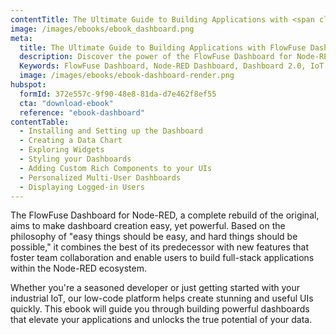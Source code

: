 ```yaml
---
contentTitle: The Ultimate Guide to Building Applications with <span class="inline-block">FlowFuse Dashboard for Node-RED</span>
image: /images/ebooks/ebook_dashboard.png
meta:
  title: The Ultimate Guide to Building Applications with FlowFuse Dashboard for Node-RED
  description: Discover the power of the FlowFuse Dashboard for Node-RED with our comprehensive eBook. Learn how to effortlessly create stunning UIs, from data charts to custom components, and enable collaborative full-stack application development. Ideal for developers of all levels, this guide unlocks the potential of your data in industrial IoT environments.
  Keywords: FlowFuse Dashboard, Node-RED Dashboard, Dashboard 2.0, IoT dashboard creation, Low-code platform, Data visualization, UI development, Industrial IoT, Dashboard design
  image: /images/ebooks/ebook-dashboard-render.png
hubspot:
  formId: 372e557c-9f90-48e8-81da-d7e462f8ef55
  cta: "download-ebook"
  reference: "ebook-dashboard"
contentTable:
  - Installing and Setting up the Dashboard 	
  - Creating a Data Chart	
  - Exploring Widgets	
  - Styling your Dashboards	
  - Adding Custom Rich Components to your UIs	
  - Personalized Multi-User Dashboards	
  - Displaying Logged-in Users
---
```


The FlowFuse Dashboard for Node-RED, a complete rebuild of the original, aims to make dashboard creation easy, yet powerful. Based on the philosophy of "easy things should be easy, and hard things should be possible," it combines the best of its predecessor with new features that foster team collaboration and enable users to build full-stack applications within the Node-RED ecosystem. 

Whether you're a seasoned developer or just getting started with your industrial IoT, our low-code platform helps create stunning and useful UIs quickly.  This ebook will guide you through building powerful dashboards that elevate your applications and unlocks the true potential of your data.   
